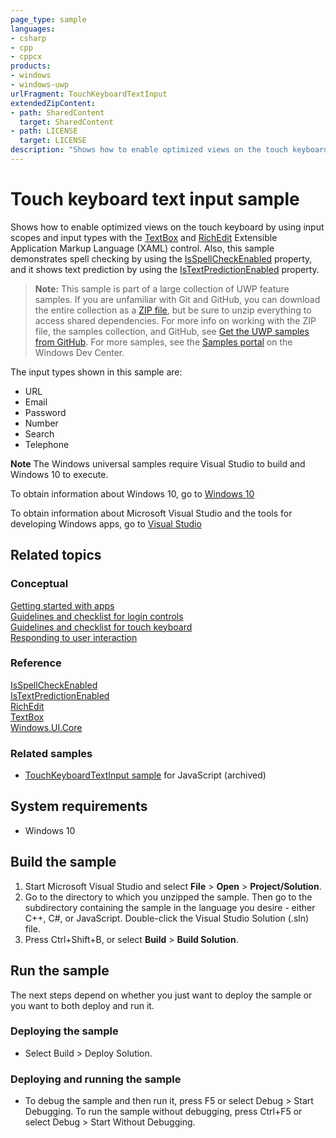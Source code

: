 ```yaml
---
page_type: sample
languages:
- csharp
- cpp
- cppcx
products:
- windows
- windows-uwp
urlFragment: TouchKeyboardTextInput
extendedZipContent:
- path: SharedContent
  target: SharedContent
- path: LICENSE
  target: LICENSE
description: "Shows how to enable optimized views on the touch keyboard by using input scopes and input types with the TextBox control."
---
```


<!---
  category: CustomUserInteractions Touch
  samplefwlink: http://go.microsoft.com/fwlink/p/?LinkId=690716
--->

# Touch keyboard text input sample

Shows how to enable optimized views on the touch keyboard by using input scopes and input types
with the [TextBox](http://msdn.microsoft.com/library/windows/apps/br209683) and [RichEdit](http://msdn.microsoft.com/library/windows/apps/br227548) 
Extensible Application Markup Language (XAML) control. 
Also, this sample demonstrates spell checking by using the
[IsSpellCheckEnabled](http://msdn.microsoft.com/library/windows/apps/br209688) property,
and it shows text prediction by using the [IsTextPredictionEnabled](http://msdn.microsoft.com/library/windows/apps/br209690) property.

> **Note:** This sample is part of a large collection of UWP feature samples. 
> If you are unfamiliar with Git and GitHub, you can download the entire collection as a 
> [ZIP file](https://github.com/Microsoft/Windows-universal-samples/archive/master.zip), but be 
> sure to unzip everything to access shared dependencies. For more info on working with the ZIP file, 
> the samples collection, and GitHub, see [Get the UWP samples from GitHub](https://aka.ms/ovu2uq). 
> For more samples, see the [Samples portal](https://aka.ms/winsamples) on the Windows Dev Center. 

The input types shown in this sample are:

-   URL
-   Email
-   Password
-   Number
-   Search
-   Telephone

**Note** The Windows universal samples require Visual Studio to build and Windows 10 to execute.
 
To obtain information about Windows 10, go to [Windows 10](http://go.microsoft.com/fwlink/?LinkID=532421)

To obtain information about Microsoft Visual Studio and the tools for developing Windows apps, go to [Visual Studio](http://go.microsoft.com/fwlink/?LinkID=532422)

## Related topics

### Conceptual

[Getting started with apps](http://msdn.microsoft.com/library/windows/apps/)  
[Guidelines and checklist for login controls](http://msdn.microsoft.com/library/windows/apps/hh965453)  
[Guidelines and checklist for touch keyboard](http://msdn.microsoft.com/library/windows/apps/hh972345)  
[Responding to user interaction](http://msdn.microsoft.com/library/windows/apps/hh700412)  

### Reference

[IsSpellCheckEnabled](http://msdn.microsoft.com/library/windows/apps/br209688)  
[IsTextPredictionEnabled](http://msdn.microsoft.com/library/windows/apps/br209690)  
[RichEdit](http://msdn.microsoft.com/library/windows/apps/br227548)  
[TextBox](http://msdn.microsoft.com/library/windows/apps/br209683)  
[Windows.UI.Core](http://msdn.microsoft.com/library/windows/apps/br208383)  

### Related samples

* [TouchKeyboardTextInput sample](/archived/TouchKeyboardTextInput/) for JavaScript (archived)

## System requirements

* Windows 10

## Build the sample

1. Start Microsoft Visual Studio and select **File** \> **Open** \> **Project/Solution**.
2. Go to the directory to which you unzipped the sample. Then go to the subdirectory containing the sample in the language you desire - either C++, C#, or JavaScript. Double-click the Visual Studio Solution (.sln) file. 
3. Press Ctrl+Shift+B, or select **Build** \> **Build Solution**. 

## Run the sample

The next steps depend on whether you just want to deploy the sample or you want to both deploy and run it.

### Deploying the sample

- Select Build > Deploy Solution. 

### Deploying and running the sample

- To debug the sample and then run it, press F5 or select Debug >  Start Debugging. To run the sample without debugging, press Ctrl+F5 or select Debug > Start Without Debugging. 

